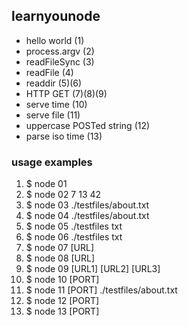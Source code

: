 ## learnyounode

* hello world (1)
* process.argv (2)
* readFileSync (3)
* readFile (4)
* readdir (5)(6)		
* HTTP GET (7)(8)(9)
* serve time (10)
* serve file (11)
* uppercase POSTed string (12)
* parse iso time (13)

### usage examples

1. $ node 01
2. $ node 02 7 13 42
3. $ node 03 ./testfiles/about.txt
4. $ node 04 ./testfiles/about.txt
5. $ node 05 ./testfiles txt
6. $ node 06 ./testfiles txt
7. $ node 07 [URL]
8. $ node 08 [URL]
9. $ node 09 [URL1] [URL2] [URL3]
10. $ node 10 [PORT] 
11. $ node 11 [PORT] ./testfiles/about.txt
12. $ node 12 [PORT]
13. $ node 13 [PORT]